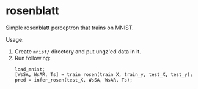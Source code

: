 # rosenblatt
Simple rosenblatt perceptron that trains on MNIST.

Usage:
1. Create `mnist/` directory and put ungz'ed data in it.
2. Run following:
	```
	load_mnist;
	[WsSA, WsAR, Ts] = train_rosen(train_X, train_y, test_X, test_y);
	pred = infer_rosen(test_X, WsSA, WsAR, Ts);
	```
